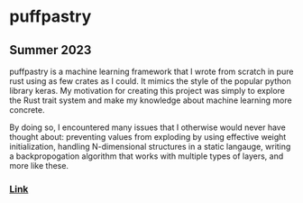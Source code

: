 # puffpastry
## Summer 2023

puffpastry is a machine learning framework that I wrote from scratch in pure rust using as few crates as I could.
It mimics the style of the popular python library keras. My motivation for creating this project was simply to explore
the Rust trait system and make my knowledge about machine learning more concrete. 

By doing so, I encountered many issues that I otherwise would never have thought about: preventing values from exploding by using effective weight
initialization, handling N-dimensional structures in a static langauge, writing a backpropogation algorithm that works
with multiple types of layers, and more like these.


### [Link](https://github.com/uek-1/puffpastry)
